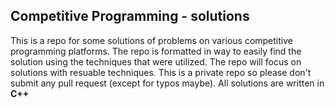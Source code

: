 ## Competitive Programming - solutions
This is a repo for some solutions of problems on various competitive programming platforms.
The repo is formatted in way to easily find the solution using the techniques that were utilized.
The repo will focus on solutions with resuable techniques.
This is a private repo so please don't submit any pull request (except for typos maybe).
All solutions are written in __C++__
